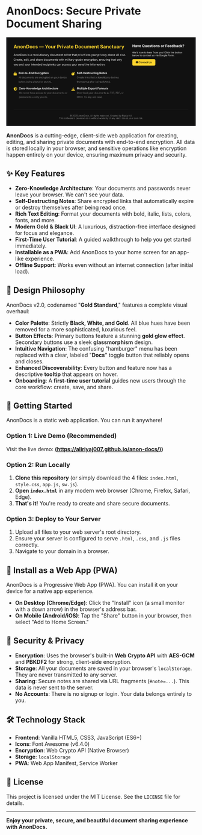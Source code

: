 # AnonDocs: Secure Private Document Sharing

![AnonDocs Screenshot](screenshot.png) <!-- *Optional: Add a screenshot later* -->

**AnonDocs** is a cutting-edge, client-side web application for creating, editing, and sharing private documents with end-to-end encryption. All data is stored locally in your browser, and sensitive operations like encryption happen entirely on your device, ensuring maximum privacy and security.

## ✨ Key Features

*   **Zero-Knowledge Architecture**: Your documents and passwords never leave your browser. We can't see your data.
*   **Self-Destructing Notes**: Share encrypted links that automatically expire or destroy themselves after being read once.
*   **Rich Text Editing**: Format your documents with bold, italic, lists, colors, fonts, and more.
*   **Modern Gold & Black UI**: A luxurious, distraction-free interface designed for focus and elegance.
*   **First-Time User Tutorial**: A guided walkthrough to help you get started immediately.
*   **Installable as a PWA**: Add AnonDocs to your home screen for an app-like experience.
*   **Offline Support**: Works even without an internet connection (after initial load).

## 🎨 Design Philosophy

AnonDocs v2.0, codenamed "**Gold Standard**," features a complete visual overhaul:

*   **Color Palette**: Strictly **Black, White, and Gold**. All blue hues have been removed for a more sophisticated, luxurious feel.
*   **Button Effects**: Primary buttons feature a stunning **gold glow effect**. Secondary buttons use a sleek **glassmorphism** design.
*   **Intuitive Navigation**: The confusing "hamburger" menu has been replaced with a clear, labeled "**Docs**" toggle button that reliably opens and closes.
*   **Enhanced Discoverability**: Every button and feature now has a descriptive **tooltip** that appears on hover.
*   **Onboarding**: A **first-time user tutorial** guides new users through the core workflow: create, save, and share.

## 🚀 Getting Started

AnonDocs is a static web application. You can run it anywhere!

### Option 1: Live Demo (Recommended)

Visit the live demo: **[(https://aliriyaj007.github.io/anon-docs/)](https://aliriyaj007.github.io/anon-docs/))**

### Option 2: Run Locally

1.  **Clone this repository** (or simply download the 4 files: `index.html`, `style.css`, `app.js`, `sw.js`).
2.  **Open `index.html`** in any modern web browser (Chrome, Firefox, Safari, Edge).
3.  **That's it!** You're ready to create and share secure documents.

### Option 3: Deploy to Your Server

1.  Upload all files to your web server's root directory.
2.  Ensure your server is configured to serve `.html`, `.css`, and `.js` files correctly.
3.  Navigate to your domain in a browser.

## 📱 Install as a Web App (PWA)

AnonDocs is a Progressive Web App (PWA). You can install it on your device for a native app experience.

*   **On Desktop (Chrome/Edge)**: Click the "Install" icon (a small monitor with a down arrow) in the browser's address bar.
*   **On Mobile (Android/iOS)**: Tap the "Share" button in your browser, then select "Add to Home Screen."

## 🔐 Security & Privacy

*   **Encryption**: Uses the browser's built-in **Web Crypto API** with **AES-GCM** and **PBKDF2** for strong, client-side encryption.
*   **Storage**: All your documents are saved in your browser's `localStorage`. They are never transmitted to any server.
*   **Sharing**: Secure notes are shared via URL fragments (`#note=...`). This data is never sent to the server.
*   **No Accounts**: There is no signup or login. Your data belongs entirely to you.

## 🛠️ Technology Stack

*   **Frontend**: Vanilla HTML5, CSS3, JavaScript (ES6+)
*   **Icons**: Font Awesome (v6.4.0)
*   **Encryption**: Web Crypto API (Native Browser)
*   **Storage**: `localStorage`
*   **PWA**: Web App Manifest, Service Worker

## 📜 License

This project is licensed under the MIT License. See the `LICENSE` file for details.

---

**Enjoy your private, secure, and beautiful document sharing experience with AnonDocs.**
